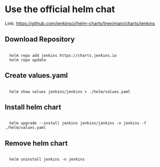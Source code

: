 # Use the official helm chat

Link: https://github.com/jenkinsci/helm-charts/tree/main/charts/jenkins

## Download Repository

```shell

  helm repo add jenkins https://charts.jenkins.io
  helm repo update

```

## Create values.yaml

```shell

  helm show values jenkins/jenkins > ./helm/values.yaml

```

## Install helm chart

```shell

  helm upgrade --install jenkins jenkins/jenkins -n jenkins -f ./helm/values.yaml

```

## Remove helm chart

```shell

  helm uninstall jenkins -n jenkins

```
